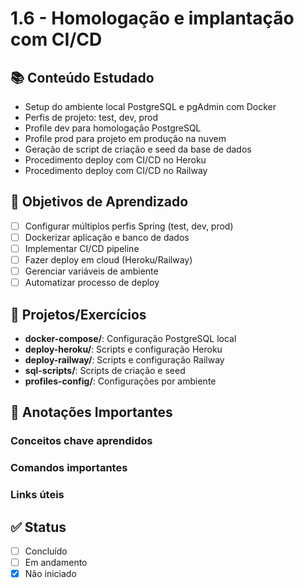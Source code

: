 # 1.6 - Homologação e implantação com CI/CD

## 📚 Conteúdo Estudado
- Setup do ambiente local PostgreSQL e pgAdmin com Docker
- Perfis de projeto: test, dev, prod
- Profile dev para homologação PostgreSQL
- Profile prod para projeto em produção na nuvem
- Geração de script de criação e seed da base de dados
- Procedimento deploy com CI/CD no Heroku
- Procedimento deploy com CI/CD no Railway

## 🎯 Objetivos de Aprendizado
- [ ] Configurar múltiplos perfis Spring (test, dev, prod)
- [ ] Dockerizar aplicação e banco de dados
- [ ] Implementar CI/CD pipeline
- [ ] Fazer deploy em cloud (Heroku/Railway)
- [ ] Gerenciar variáveis de ambiente
- [ ] Automatizar processo de deploy

## 🔧 Projetos/Exercícios
- **docker-compose/**: Configuração PostgreSQL local
- **deploy-heroku/**: Scripts e configuração Heroku
- **deploy-railway/**: Scripts e configuração Railway
- **sql-scripts/**: Scripts de criação e seed
- **profiles-config/**: Configurações por ambiente

## 📝 Anotações Importantes
### Conceitos chave aprendidos


### Comandos importantes


### Links úteis



## ✅ Status
- [ ] Concluído
- [ ] Em andamento
- [x] Não iniciado

